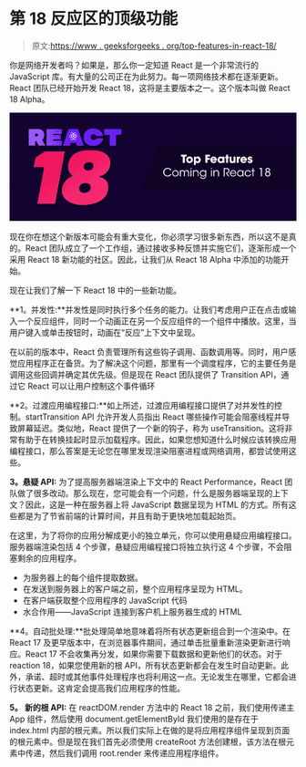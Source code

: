 # 第 18 反应区的顶级功能

> 原文:[https://www . geeksforgeeks . org/top-features-in-react-18/](https://www.geeksforgeeks.org/top-features-coming-in-react-18/)

你是网络开发者吗？如果是，那么你一定知道 React 是一个非常流行的 JavaScript 库。有大量的公司正在为此努力。每一项网络技术都在逐渐更新。React 团队已经开始开发 React 18，这将是主要版本之一。这个版本叫做 React 18 Alpha。

![](img/fd3e6d22150adf630b30e74a1320ba1e.png)

现在你在想这个新版本可能会有重大变化，你必须学习很多新东西，所以这不是真的。React 团队成立了一个工作组，通过接收多种反馈并实施它们，逐渐形成一个采用 React 18 新功能的社区。因此，让我们从 React 18 Alpha 中添加的功能开始。

现在让我们了解一下 React 18 中的一些新功能。

**1。并发性:**并发性是同时执行多个任务的能力。让我们考虑用户正在点击或输入一个反应组件，同时一个动画正在另一个反应组件的一个组件中播放。这里，当用户键入或单击按钮时，动画在“反应”上下文中呈现。

在以前的版本中，React 负责管理所有这些钩子调用、函数调用等。同时，用户感觉应用程序正在备货。为了解决这个问题，那里有一个调度程序，它的主要任务是调用这些回调并确定其优先级。但是现在 React 团队提供了 Transition API，通过它 React 可以让用户控制这个事件循环

**2。过渡应用编程接口:**如上所述，过渡应用编程接口提供了对并发性的控制。startTransition API 允许开发人员指出 React 哪些操作可能会阻塞线程并导致屏幕延迟。类似地，React 提供了一个新的钩子，称为 useTransition。这将非常有助于在转换挂起时显示加载程序。因此，如果您想知道什么时候应该转换应用编程接口，那么答案是无论您在哪里发现渲染阻塞进程或网络调用，都尝试使用这些。

**3。悬疑 API:** 为了提高服务器端渲染上下文中的 React Performance，React 团队做了很多改动。那么现在，您可能会有一个问题，什么是服务器端呈现的上下文？因此，这是一种在服务器上将 JavaScript 数据呈现为 HTML 的方式。所有这些都是为了节省前端的计算时间，并且有助于更快地加载起始页。

在这里，为了将你的应用分解成更小的独立单元，你可以使用悬疑应用编程接口。服务器端渲染包括 4 个步骤，悬疑应用编程接口将独立执行这 4 个步骤，不会阻塞剩余的应用程序。

*   为服务器上的每个组件提取数据。
*   在发送到服务器上的客户端之前，整个应用程序呈现为 HTML。
*   在客户端获取整个应用程序的 JavaScript 代码
*   水合作用——JavaScript 连接到客户机上服务器生成的 HTML

**4。自动批处理:**批处理简单地意味着将所有状态更新组合到一个渲染中。在 React 17 及更早版本中，在浏览器事件期间，通过单击批量重新渲染更新进行响应。React 17 不会收集再分发，如果你需要下载数据和更新他们的状态。对于 reaction 18，如果您使用新的根 API，所有状态更新都会在发生时自动更新。此外，承诺、超时或其他事件处理程序也将利用这一点。无论发生在哪里，它都会进行状态更新。这肯定会提高我们应用程序的性能。

**5。** **新的根 API:** 在 reactDOM.render 方法中的 React 18 之前，我们使用传递主 App 组件，然后使用 document.getElementById 我们使用的是存在于 index.html 内部的根元素。所以我们实际上在做的是将应用程序组件呈现到页面的根元素中。但是现在我们首先必须使用 createRoot 方法创建根，该方法在根元素中传递，然后我们调用 root.render 来传递应用程序组件。